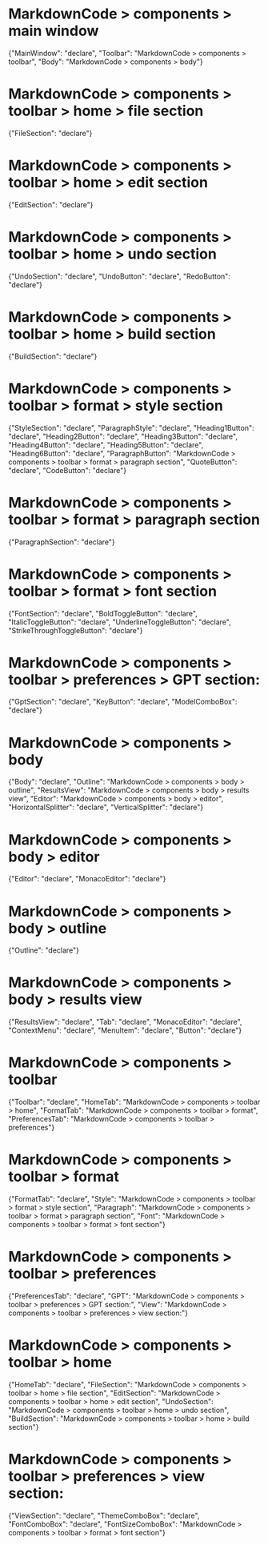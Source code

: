 # MarkdownCode > components > main window
{"MainWindow": "declare", "Toolbar": "MarkdownCode > components > toolbar", "Body": "MarkdownCode > components > body"}
# MarkdownCode > components > toolbar > home > file section
{"FileSection": "declare"}
# MarkdownCode > components > toolbar > home > edit section
{"EditSection": "declare"}
# MarkdownCode > components > toolbar > home > undo section
{"UndoSection": "declare", "UndoButton": "declare", "RedoButton": "declare"}
# MarkdownCode > components > toolbar > home > build section
{"BuildSection": "declare"}
# MarkdownCode > components > toolbar > format > style section
{"StyleSection": "declare", "ParagraphStyle": "declare", "Heading1Button": "declare", "Heading2Button": "declare", "Heading3Button": "declare", "Heading4Button": "declare", "Heading5Button": "declare", "Heading6Button": "declare", "ParagraphButton": "MarkdownCode > components > toolbar > format > paragraph section", "QuoteButton": "declare", "CodeButton": "declare"}
# MarkdownCode > components > toolbar > format > paragraph section
{"ParagraphSection": "declare"}
# MarkdownCode > components > toolbar > format > font section
{"FontSection": "declare", "BoldToggleButton": "declare", "ItalicToggleButton": "declare", "UnderlineToggleButton": "declare", "StrikeThroughToggleButton": "declare"}
# MarkdownCode > components > toolbar > preferences > GPT section:
{"GptSection": "declare", "KeyButton": "declare", "ModelComboBox": "declare"}
# MarkdownCode > components > body
{"Body": "declare", "Outline": "MarkdownCode > components > body > outline", "ResultsView": "MarkdownCode > components > body > results view", "Editor": "MarkdownCode > components > body > editor", "HorizontalSplitter": "declare", "VerticalSplitter": "declare"}
# MarkdownCode > components > body > editor
{"Editor": "declare", "MonacoEditor": "declare"}
# MarkdownCode > components > body > outline
{"Outline": "declare"}
# MarkdownCode > components > body > results view
{"ResultsView": "declare", "Tab": "declare", "MonacoEditor": "declare", "ContextMenu": "declare", "MenuItem": "declare", "Button": "declare"}
# MarkdownCode > components > toolbar
{"Toolbar": "declare", "HomeTab": "MarkdownCode > components > toolbar > home", "FormatTab": "MarkdownCode > components > toolbar > format", "PreferencesTab": "MarkdownCode > components > toolbar > preferences"}
# MarkdownCode > components > toolbar > format
{"FormatTab": "declare", "Style": "MarkdownCode > components > toolbar > format > style section", "Paragraph": "MarkdownCode > components > toolbar > format > paragraph section", "Font": "MarkdownCode > components > toolbar > format > font section"}
# MarkdownCode > components > toolbar > preferences
{"PreferencesTab": "declare", "GPT": "MarkdownCode > components > toolbar > preferences > GPT section:", "View": "MarkdownCode > components > toolbar > preferences > view section:"}
# MarkdownCode > components > toolbar > home
{"HomeTab": "declare", "FileSection": "MarkdownCode > components > toolbar > home > file section", "EditSection": "MarkdownCode > components > toolbar > home > edit section", "UndoSection": "MarkdownCode > components > toolbar > home > undo section", "BuildSection": "MarkdownCode > components > toolbar > home > build section"}
# MarkdownCode > components > toolbar > preferences > view section:
{"ViewSection": "declare", "ThemeComboBox": "declare", "FontComboBox": "declare", "FontSizeComboBox": "MarkdownCode > components > toolbar > format > font section"}
